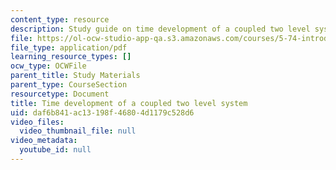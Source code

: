 ```yaml
---
content_type: resource
description: Study guide on time development of a coupled two level system.
file: https://ol-ocw-studio-app-qa.s3.amazonaws.com/courses/5-74-introductory-quantum-mechanics-ii-spring-2009/daf6b841ac13198f46804d1179c528d6_MIT5_74s09_study02.pdf
file_type: application/pdf
learning_resource_types: []
ocw_type: OCWFile
parent_title: Study Materials
parent_type: CourseSection
resourcetype: Document
title: Time development of a coupled two level system
uid: daf6b841-ac13-198f-4680-4d1179c528d6
video_files:
  video_thumbnail_file: null
video_metadata:
  youtube_id: null
---
```

